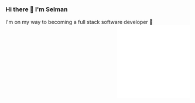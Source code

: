 ### Hi there 👋 I'm Selman
I'm on my way to becoming a full stack software developer 🌱
<img src="https://github.com/SelmanAyyildiz/SelmanAyyildiz/blob/master/React.gif" alt="react-native" width=200 height=200 align="right">
<!--
**SelmanAyyildiz/SelmanAyyildiz** is a ✨ _special_ ✨ repository because its `README.md` (this file) appears on your GitHub profile.

Here are some ideas to get you started:

- 🔭 I’m currently working on ...
- 🌱 I’m currently learning ...
- 👯 I’m looking to collaborate on ...
- 🤔 I’m looking for help with ...
- 💬 Ask me about ...
- 📫 How to reach me: ...
- 😄 Pronouns: ...
- ⚡ Fun fact: ...
-->
